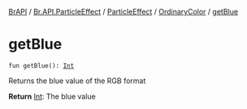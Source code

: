 [BrAPI](../../../index.md) / [Br.API.ParticleEffect](../../index.md) / [ParticleEffect](../index.md) / [OrdinaryColor](index.md) / [getBlue](./get-blue.md)

# getBlue

`fun getBlue(): `[`Int`](https://kotlinlang.org/api/latest/jvm/stdlib/kotlin/-int/index.html)

Returns the blue value of the RGB format

**Return**
[Int](https://kotlinlang.org/api/latest/jvm/stdlib/kotlin/-int/index.html): The blue value

